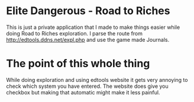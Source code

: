 # Elite Dangerous - Road to Riches

This is just a private application that I made to make things easier while doing Road to Riches exploration. I parse the route from 
http://edtools.ddns.net/expl.php
and use the game made Journals.

# The point of this whole thing

While doing exploration and using edtools website it gets very annoying to check which system you have entered. The website does
give you checkbox but making that automatic might make it less painful.
